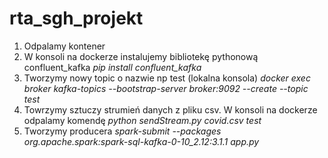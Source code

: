 # rta_sgh_projekt
1. Odpalamy kontener
2. W konsoli na dockerze instalujemy bibliotekę pythonową confluent_kafka
*pip install confluent_kafka*
4. Tworzymy nowy topic o nazwie np test (lokalna konsola)
*docker exec broker kafka-topics --bootstrap-server broker:9092 --create --topic test*
4. Towrzymy sztuczy strumień danych z pliku csv. W konsoli na dockerze odpalamy komendę *python sendStream.py covid.csv test*
5. Tworzymy producera
*spark-submit --packages org.apache.spark:spark-sql-kafka-0-10_2.12:3.1.1 app.py*
